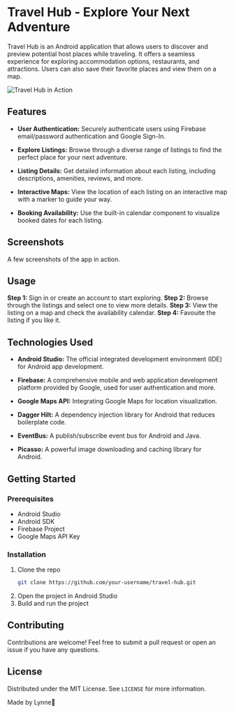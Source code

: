 # Travel Hub - Explore Your Next Adventure 
Travel Hub is an Android application that allows users to discover and preview potential host places while traveling. It offers a seamless experience for exploring accommodation options, restaurants, and attractions. Users can also save their favorite places and view them on a map. 

![Travel Hub in Action](link_to_gif.gif)

## Features

- **User Authentication:** Securely authenticate users using Firebase email/password authentication and Google Sign-In.

- **Explore Listings:** Browse through a diverse range of listings to find the perfect place for your next adventure.

- **Listing Details:** Get detailed information about each listing, including descriptions, amenities, reviews, and more.

- **Interactive Maps:** View the location of each listing on an interactive map with a marker to guide your way.

- **Booking Availability:** Use the built-in calendar component to visualize booked dates for each listing.


## Screenshots
A few screenshots of the app in action.


## Usage

**Step 1:** Sign in or create an account to start exploring.
**Step 2:** Browse through the listings and select one to view more details.
**Step 3:** View the listing on a map and check the availability calendar.
**Step 4:** Favouite the listing if you like it.

## Technologies Used

- **Android Studio:** The official integrated development environment (IDE) for Android app development.

- **Firebase:** A comprehensive mobile and web application development platform provided by Google, used for user authentication and more.

- **Google Maps API:** Integrating Google Maps for location visualization.

- **Dagger Hilt:** A dependency injection library for Android that reduces boilerplate code.

- **EventBus:** A publish/subscribe event bus for Android and Java.

- **Picasso:** A powerful image downloading and caching library for Android.


## Getting Started

### Prerequisites

- Android Studio
- Android SDK
- Firebase Project
- Google Maps API Key

### Installation

1. Clone the repo
   ```bash
   git clone https://github.com/your-username/travel-hub.git
    ```
2. Open the project in Android Studio
3. Build and run the project

## Contributing
Contributions are welcome! Feel free to submit a pull request or open an issue if you have any questions.

## License
Distributed under the MIT License. See `LICENSE` for more information.

Made by Lynne🌸